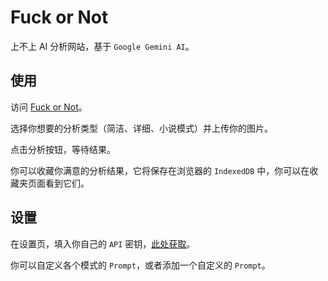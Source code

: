 # Fuck or Not

上不上 AI 分析网站，基于 `Google Gemini AI`。

## 使用

访问 [Fuck or Not](https://fuckornot.vercel.app)。

选择你想要的分析类型（简洁、详细、小说模式）并上传你的图片。

点击分析按钮，等待结果。

你可以收藏你满意的分析结果，它将保存在浏览器的 `IndexedDB` 中，你可以在收藏夹页面看到它们。

## 设置

在设置页，填入你自己的 `API` 密钥，[此处获取](https://aistudio.google.com/app/apikey)。

你可以自定义各个模式的 `Prompt`，或者添加一个自定义的 `Prompt`。
